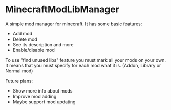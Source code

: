 # MinecraftModLibManager
A simple mod manager for minecraft.
It has some basic features:
- Add mod
- Delete mod
- See its description and more
- Enable/disable mod

To use "find unused libs" feature you must mark all your mods on your own.
It means that you must specify for each mod what it is. (Addon, Library or Normal mod)

Future plans:
- Show more info about mods
- Improve mod adding
- Maybe support mod updating
